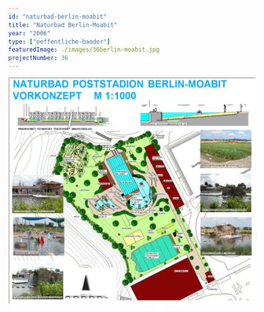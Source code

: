 ```yaml
---
id: "naturbad-berlin-moabit"
title: "Naturbad Berlin-Moabit"
year: "2006"
type: ["oeffentliche-baeder"]
featuredImage: ./images/36berlin-moabit.jpg
projectNumber: 36
---
```


![Entwurf](./images/36berlin-moabit.jpg)